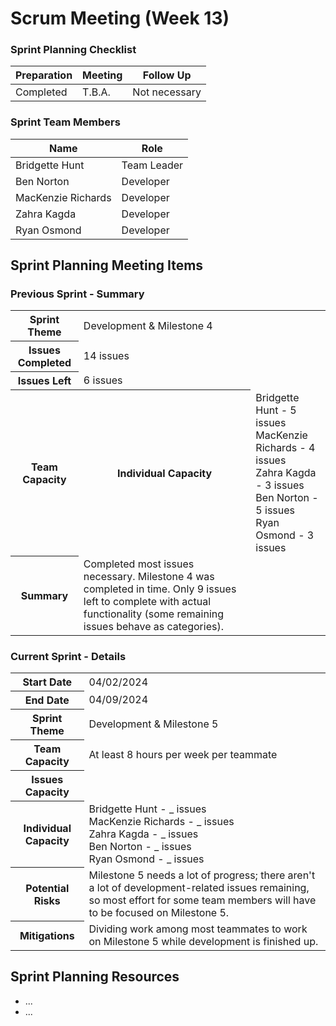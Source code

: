 # Scrum Meeting (Week 13)

### Sprint Planning Checklist
| Preparation | Meeting | Follow Up |
| --- | --- | --- |
| Completed | T.B.A. | Not necessary | 

### Sprint Team Members
| Name               | Role        |
|--------------------|-------------|
| Bridgette Hunt     | Team Leader |
| Ben Norton         | Developer   |
| MacKenzie Richards | Developer   |
| Zahra Kagda        | Developer   |
| Ryan Osmond        | Developer   |

## Sprint Planning Meeting Items

### Previous Sprint - Summary
<table>
  <tr>
    <th>Sprint Theme</th>
    <td>Development & Milestone 4</td>
  </tr>
  <tr>
    <th>Issues Completed</th>
    <td>14 issues</td>
  </tr>
  <tr>
    <th>Issues Left</th>
    <td>6 issues</td>
  </tr>
  <tr>
    <th>Team Capacity</th>
    <th>Individual Capacity</th>
    <td>
      Bridgette Hunt - 5 issues<br> 
      MacKenzie Richards - 4 issues<br> 
      Zahra Kagda - 3 issues<br> 
      Ben Norton - 5 issues<br> 
      Ryan Osmond - 3 issues 
    </td>
  </tr>
  <tr>
    <th>Summary</th>
    <td>Completed most issues necessary. Milestone 4 was completed in time. Only 9 issues left to complete with actual functionality (some remaining issues behave as categories).</td>
  </tr>
</table>

### Current Sprint - Details
<table>
  <tr>
    <th>Start Date</th>
    <td>04/02/2024</td>
  </tr>
  <tr>
    <th>End Date</th>
    <td>04/09/2024</td>
  </tr>
  <tr>
    <th>Sprint Theme</th>
    <td>Development & Milestone 5</td>
  </tr>
  <tr>
    <th>Team Capacity</th>
    <td>At least 8 hours per week per teammate</td>
  </tr>
  <tr>
    <th>Issues Capacity</th>
    <td></td>
  </tr>
  <tr>
    <th>Individual Capacity</th>
    <td>
      Bridgette Hunt - _ issues<br> 
      MacKenzie Richards - _ issues<br> 
      Zahra Kagda - _ issues<br> 
      Ben Norton - _ issues<br> 
      Ryan Osmond - _ issues 
    </td>
  </tr>
  <tr>
    <th>Potential Risks</th>
    <td>Milestone 5 needs a lot of progress; there aren't a lot of development-related issues remaining, so most effort for some team members will have to be focused on Milestone 5.</td>
  </tr>
  <tr>
    <th>Mitigations</th>
    <td>Dividing work among most teammates to work on Milestone 5 while development is finished up.</td>
  </tr>
</table>

## Sprint Planning Resources
- ...
- ...
